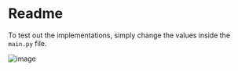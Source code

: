 # Readme

To test out the implementations, simply change the values inside the `main.py` file.

![image](https://github.com/riaqliu/implementations/assets/54133419/e06fa9a0-94dc-45ba-930d-467f4becb62e)
